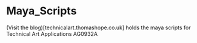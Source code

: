 # Maya_Scripts
(Visit the blog)[technicalart.thomashope.co.uk]
holds the maya scripts for Technical Art Applications AG0932A
